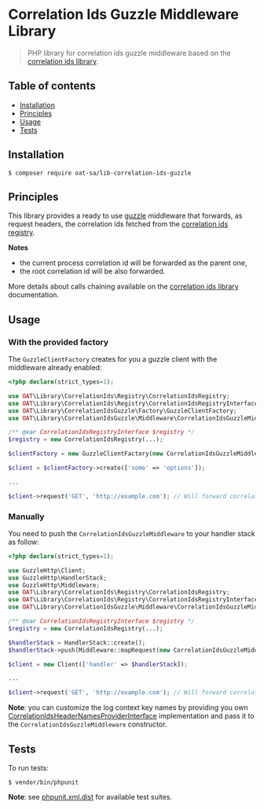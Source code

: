 # Correlation Ids Guzzle Middleware Library

> PHP library for correlation ids guzzle middleware based on the [correlation ids library](https://github.com/oat-sa/lib-correlation-ids).

## Table of contents
- [Installation](#installation)
- [Principles](#principles)
- [Usage](#usage)
- [Tests](#tests)

## Installation

```console
$ composer require oat-sa/lib-correlation-ids-guzzle
```

## Principles

This library provides a ready to use [guzzle](http://docs.guzzlephp.org/en/stable/) middleware that forwards, as request headers, the correlation ids fetched from the [correlation ids registry](https://github.com/oat-sa/lib-correlation-ids/blob/master/src/Registry/CorrelationIdsRegistryInterface.php).

**Notes**
- the current process correlation id will be forwarded as the parent one,
- the root correlation id will be also forwarded.

More details about calls chaining available on the [correlation ids library](https://github.com/oat-sa/lib-correlation-ids) documentation.

## Usage

### With the provided factory

The `GuzzleClientFactory` creates for you a guzzle client with the middleware already enabled:

```php
<?php declare(strict_types=1);

use OAT\Library\CorrelationIds\Registry\CorrelationIdsRegistry;
use OAT\Library\CorrelationIds\Registry\CorrelationIdsRegistryInterface;
use OAT\Library\CorrelationIdsGuzzle\Factory\GuzzleClientFactory;
use OAT\Library\CorrelationIdsGuzzle\Middleware\CorrelationIdsGuzzleMiddleware;

/** @var CorrelationIdsRegistryInterface $registry */
$registry = new CorrelationIdsRegistry(...);

$clientFactory = new GuzzleClientFactory(new CorrelationIdsGuzzleMiddleware($registry)));

$client = $clientFactory->create(['some' => 'options']);

...

$client->request('GET', 'http://example.com'); // Will forward correlation ids as request headers automatically.
```

### Manually

You need to push the `CorrelationIdsGuzzleMiddleware` to your handler stack as follow:

```php
<?php declare(strict_types=1);

use GuzzleHttp\Client;
use GuzzleHttp\HandlerStack;
use GuzzleHttp\Middleware;
use OAT\Library\CorrelationIds\Registry\CorrelationIdsRegistry;
use OAT\Library\CorrelationIds\Registry\CorrelationIdsRegistryInterface;
use OAT\Library\CorrelationIdsGuzzle\Middleware\CorrelationIdsGuzzleMiddleware;

/** @var CorrelationIdsRegistryInterface $registry */
$registry = new CorrelationIdsRegistry(...);

$handlerStack = HandlerStack::create();
$handlerStack->push(Middleware::mapRequest(new CorrelationIdsGuzzleMiddleware($registry)));

$client = new Client(['handler' => $handlerStack]);

...

$client->request('GET', 'http://example.com'); // Will forward correlation ids as request headers automatically.
```
**Note**: you can customize the log context key names by providing you own [CorrelationIdsHeaderNamesProviderInterface](https://github.com/oat-sa/lib-correlation-ids/blob/master/src/Provider/CorrelationIdsHeaderNamesProviderInterface.php) implementation and pass it to the `CorrelationIdsGuzzleMiddleware` constructor.

## Tests

To run tests:
```console
$ vendor/bin/phpunit
```
**Note**: see [phpunit.xml.dist](phpunit.xml.dist) for available test suites.